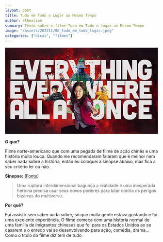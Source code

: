 ```yaml
---
layout: post
title: Tudo em Todo o Lugar ao Mesmo Tempo
author: rthealien
summary: Texto sobre o filme Tudo em Todo o Lugar ao Mesmo Tempo
image: "/assets/202211/08_tudo_em_todo_lugar.jpeg"
categories: ["dicas", "filmes"]
---
```



![Imagem](/assets/202211/08_tudo_em_todo_lugar.jpeg)

**O que?**

Filme norte-americano que com uma pegada de filme de ação chinês e uma história muito louca. Quando me recomendaram falaram que é melhor nem saber nada sobre a história, então eu coloquei a sinopse abaixo, mas fica a seu critério ler ou não.

**Sinopse:** ([Fonte])

>Uma ruptura interdimensional bagunça a realidade e uma inesperada heroína precisa usar seus novos poderes para lutar contra os perigos bizarros do multiverso.

**Por quê?**

Fui assistir sem saber nada sobre, só que muita gente estava gostando e foi uma excelente experiência. O filme começa com uma história normal de uma família de imigrantes chineses que foi para os Estados Unidos ao se casarem e o enredo vai se desenvolvendo para ação, comédia, drama... Como o título do filme diz tem de tudo.

[Fonte]:https://www.imparcial.com.br/noticias/-everything-everywhere-all-at-once,52796
